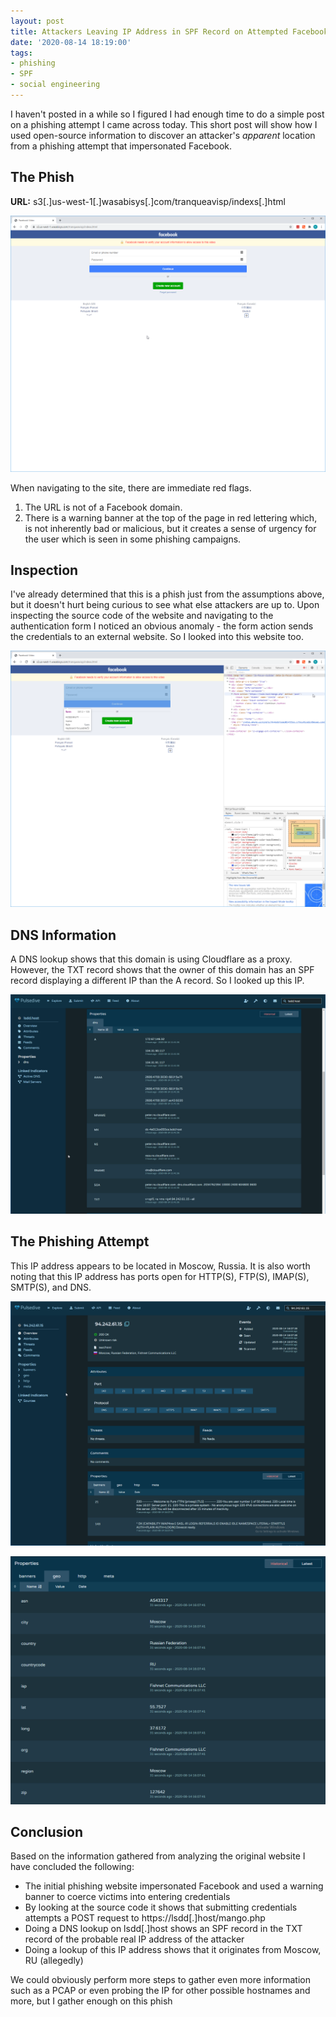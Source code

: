 ```yaml
---
layout: post
title: Attackers Leaving IP Address in SPF Record on Attempted Facebook Phish
date: '2020-08-14 18:19:00'
tags:
- phishing
- SPF
- social engineering
---
```


I haven't posted in a while so I figured I had enough time to do a simple post on a phishing attempt I came across today. This short post will show how I used open-source information to discover an attacker's *apparent* location from a phishing attempt that impersonated Facebook.

## The Phish

**URL:** s3[.]us-west-1[.]wasabisys[.]com/tranqueavisp/indexs[.]html

![Facebook Phish 1](/assets/images/08-14-2020/fb-phish-1.png)

When navigating to the site, there are immediate red flags.

1. The URL is not of a Facebook domain.
2. There is a warning banner at the top of the page in red lettering which, is not inherently bad or malicious, but it creates a sense of urgency for the user which is seen in some phishing campaigns.

## Inspection

I've already determined that this is a phish just from the assumptions above, but it doesn't hurt being curious to see what else attackers are up to. Upon inspecting the source code of the website and navigating to the authentication form I noticed an obvious anomaly - the form action sends the credentials to an external website. So I looked into this website too.

![Facebook Phish 2](/assets/images/08-14-2020/fb-phish-2.png)

## DNS Information

A DNS lookup shows that this domain is using Cloudflare as a proxy. However, the TXT record shows that the owner of this domain has an SPF record displaying a different IP than the A record. So I looked up this IP.

![Facebook Phish 3](/assets/images/08-14-2020/fb-phish-3.png)

## The Phishing Attempt

This IP address appears to be located in Moscow, Russia. It is also worth noting that this IP address has ports open for HTTP(S), FTP(S), IMAP(S), SMTP(S), and DNS.

![Facebook Phish 4](/assets/images/08-14-2020/fb-phish-4.png)

![Facebook Phish 5](/assets/images/08-14-2020/fb-phish-5.png)

## Conclusion

Based on the information gathered from analyzing the original website I have concluded the following:

- The initial phishing website impersonated Facebook and used a warning banner to coerce victims into entering credentials
- By looking at the source code it shows that submitting credentials attempts a POST request to https://lsdd[.]host/mango.php
- Doing a DNS lookup on lsdd[.]host shows an SPF record in the TXT record of the probable real IP address of the attacker
- Doing a lookup of this IP address shows that it originates from Moscow, RU (allegedly)

We could obviously perform more steps to gather even more information such as a PCAP or even probing the IP for other possible hostnames and more, but I gather enough on this phish
